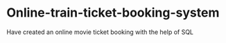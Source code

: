 # Online-train-ticket-booking-system
Have created an online movie ticket booking with the help of SQL
